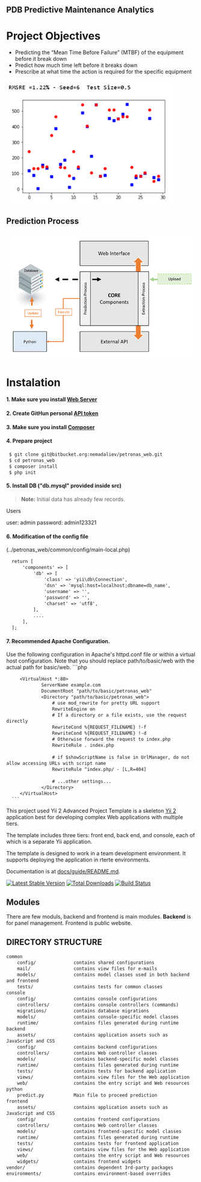 PDB Predictive Maintenance Analytics  
-------------------
# Project Objectives
  - Predicting the “Mean Time Before Failure” (MTBF) of the equipment before it break down
  - Predict how much time left before it breaks down
  - Prescribe at what time the action is required for the specific equipment

![alt text](1.PNG "TRAINING/ TESTING THE MODEL")

## Prediction Process

![alt text](2.png "PREDICTION PROCESS")


# Instalation
 
#### 1. Make sure you install [Web Server](https://www.digitalocean.com/community/tutorials/how-to-install-linux-apache-mysql-php-lamp-stack-on-ubuntu-16-04) 
#### 2. Create GitHun personal [API token](https://github.com/blog/1509-personal-api-tokens)
#### 3. Make sure you install [Composer](http://getcomposer.org/) 
#### 4. Prepare project
 
     $ git clone git@bitbucket.org:nemadaliev/petronas_web.git 
     $ cd petronas_web
     $ composer install
     $ php init
          
#### 5. Install DB ("db.mysql" provided inside src)
> **Note:** Initial data has already few records. 

Users

user: admin
password: admin123321
#### 6. Modification of the config file 
(../petronas_web/common/config/main-local.php)

      return [
          'components' => [
              'db' => [
                  'class' => 'yii\db\Connection',
                  'dsn' => 'mysql:host=localhost;dbname=db_name',
                  'username' => '',
                  'password' => '',
                  'charset' => 'utf8',
              ],
              ....
          ],
      ];
      
#### 7. Recommended Apache Configuration. 
  Use the following configuration in Apache's httpd.conf file or within a virtual host configuration. Note that you should replace path/to/basic/web with the actual path for basic/web.
      ```php
        
         <VirtualHost *:80>
                 ServerName example.com
                 DocumentRoot "path/to/basic/petronas_web"
                 <Directory "path/to/basic/petronas_web">
                     # use mod_rewrite for pretty URL support
                     RewriteEngine on
                     # If a directory or a file exists, use the request directly
                     RewriteCond %{REQUEST_FILENAME} !-f
                     RewriteCond %{REQUEST_FILENAME} !-d
                     # Otherwise forward the request to index.php
                     RewriteRule . index.php
                 
                     # if $showScriptName is false in UrlManager, do not allow accessing URLs with script name
                     RewriteRule ^index.php/ - [L,R=404]
                 
                     # ...other settings...
                 </Directory>
         </VirtualHost>
      ```
  
This project used Yii 2 Advanced Project Template is a skeleton [Yii 2](http://www.yiiframework.com/) application best for
developing complex Web applications with multiple tiers.

The template includes three tiers: front end, back end, and console, each of which
is a separate Yii application.

The template is designed to work in a team development environment. It supports
deploying the application in rterte environments.

Documentation is at [docs/guide/README.md](docs/guide/README.md).

[![Latest Stable Version](https://poser.pugx.org/yiisoft/yii2-app-advanced/v/stable.png)](https://packagist.org/packages/yiisoft/yii2-app-advanced)
[![Total Downloads](https://poser.pugx.org/yiisoft/yii2-app-advanced/downloads.png)](https://packagist.org/packages/yiisoft/yii2-app-advanced)
[![Build Status](https://travis-ci.org/yiisoft/yii2-app-advanced.svg?branch=master)](https://travis-ci.org/yiisoft/yii2-app-advanced)

##  Modules
There are few moduls, backend and frontend is main modules. **Backend** is for panel management. 
Frontend is public website. 

DIRECTORY STRUCTURE
-------------------

```
common
    config/              contains shared configurations
    mail/                contains view files for e-mails
    models/              contains model classes used in both backend and frontend
    tests/               contains tests for common classes    
console
    config/              contains console configurations
    controllers/         contains console controllers (commands)
    migrations/          contains database migrations
    models/              contains console-specific model classes
    runtime/             contains files generated during runtime
backend
    assets/              contains application assets such as JavaScript and CSS
    config/              contains backend configurations
    controllers/         contains Web controller classes
    models/              contains backend-specific model classes
    runtime/             contains files generated during runtime
    tests/               contains tests for backend application    
    views/               contains view files for the Web application
    web/                 contains the entry script and Web resources
python
    predict.py           Main file to proceed prediction 
frontend
    assets/              contains application assets such as JavaScript and CSS
    config/              contains frontend configurations
    controllers/         contains Web controller classes
    models/              contains frontend-specific model classes
    runtime/             contains files generated during runtime
    tests/               contains tests for frontend application
    views/               contains view files for the Web application
    web/                 contains the entry script and Web resources
    widgets/             contains frontend widgets
vendor/                  contains dependent 3rd-party packages
environments/            contains environment-based overrides
```
